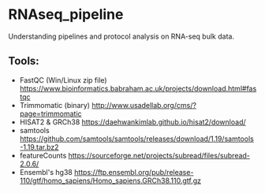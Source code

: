 # RNAseq_pipeline

Understanding pipelines and protocol analysis on RNA-seq bulk data.

## Tools:
- FastQC (Win/Linux zip file) https://www.bioinformatics.babraham.ac.uk/projects/download.html#fastqc
- Trimmomatic (binary) http://www.usadellab.org/cms/?page=trimmomatic
- HISAT2 & GRCh38 https://daehwankimlab.github.io/hisat2/download/
- samtools https://github.com/samtools/samtools/releases/download/1.19/samtools-1.19.tar.bz2
- featureCounts https://sourceforge.net/projects/subread/files/subread-2.0.6/
- Ensembl's hg38 https://ftp.ensembl.org/pub/release-110/gtf/homo_sapiens/Homo_sapiens.GRCh38.110.gtf.gz
